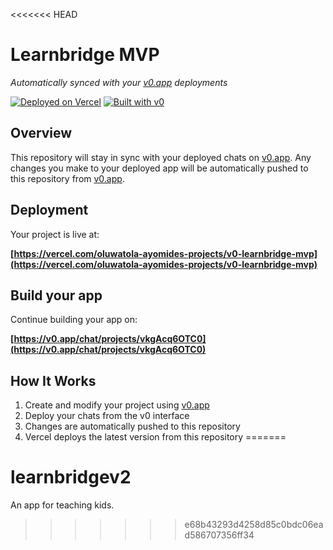 <<<<<<< HEAD
# Learnbridge MVP

*Automatically synced with your [v0.app](https://v0.app) deployments*

[![Deployed on Vercel](https://img.shields.io/badge/Deployed%20on-Vercel-black?style=for-the-badge&logo=vercel)](https://vercel.com/oluwatola-ayomides-projects/v0-learnbridge-mvp)
[![Built with v0](https://img.shields.io/badge/Built%20with-v0.app-black?style=for-the-badge)](https://v0.app/chat/projects/vkgAcq6OTC0)

## Overview

This repository will stay in sync with your deployed chats on [v0.app](https://v0.app).
Any changes you make to your deployed app will be automatically pushed to this repository from [v0.app](https://v0.app).

## Deployment

Your project is live at:

**[https://vercel.com/oluwatola-ayomides-projects/v0-learnbridge-mvp](https://vercel.com/oluwatola-ayomides-projects/v0-learnbridge-mvp)**

## Build your app

Continue building your app on:

**[https://v0.app/chat/projects/vkgAcq6OTC0](https://v0.app/chat/projects/vkgAcq6OTC0)**

## How It Works

1. Create and modify your project using [v0.app](https://v0.app)
2. Deploy your chats from the v0 interface
3. Changes are automatically pushed to this repository
4. Vercel deploys the latest version from this repository
=======
# learnbridgev2
An app for teaching kids.
>>>>>>> e68b43293d4258d85c0bdc06ead586707356ff34
